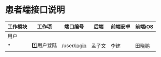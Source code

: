 # 患者端接口说明


工作模块 | 工作项 | 端口编号 | 后端 | 前端安卓 | 前端iOS
------ | ------ | ------ | -------- | ------- | ------- 
用户 | | | | |
* | :one:用户登陆 | /user/[login](./interface/HZ/userreg.md) | 孟子文 | 李建 | 田晓鹏 
